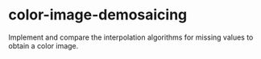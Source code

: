 # color-image-demosaicing
Implement and compare the interpolation algorithms for missing values to obtain a color image. 
